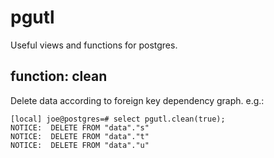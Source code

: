 # pgutl

Useful views and functions for postgres.

## function: clean

Delete data according to foreign key dependency graph. e.g.:

    [local] joe@postgres=# select pgutl.clean(true);
    NOTICE:  DELETE FROM "data"."s"
    NOTICE:  DELETE FROM "data"."t"
    NOTICE:  DELETE FROM "data"."u"


